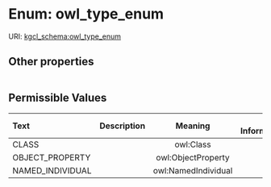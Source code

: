 
# Enum: owl_type_enum




URI: [kgcl_schema:owl_type_enum](https://w3id.org/kgcl-schema/owl_type_enum)


## Other properties

|  |  |  |
| --- | --- | --- |

## Permissible Values

| Text | Description | Meaning | Other Information |
| :--- | :---: | :---: | ---: |
| CLASS |  | owl:Class |  |
| OBJECT_PROPERTY |  | owl:ObjectProperty |  |
| NAMED_INDIVIDUAL |  | owl:NamedIndividual |  |

